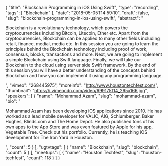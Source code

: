 {
  "title": "Blockchain Programming in iOS Using Swift",
  "type": "recording",
  "tags": [
    "Blockchain"
  ],
  "date": "2018-05-05T14:59:10",
  "draft": false,
  "slug": "blockchain-programming-in-ios-using-swift",
  "abstract": "<p>Blockchain is a revolutionary technology, which powers the cryptocurrencies including Bitcoin, Litecoin, Ether etc. Apart from the cryptocurrencies, Blockchain can be applied to many other fields including retail, finance, medial, media etc. In this session you are going to learn the principles behind the Blockchain technology including proof of work, consensus, blocks, transactions and more. Next, we are going to implement a simple Blockchain using Swift language. Finally, we will take our Blockchain to the cloud using server side Swift framework. By the end of this session you will have a better understanding of the concepts behind Blockchain and how you can implement it using any programming language.</p>",
  "vimeo": "268445975",
  "moreinfo": "http://www.houstontechfest.com/",
  "thumbnail": "https://i.vimeocdn.com/video/699175114_295x166.jpg",
  "speakers": [
    {
      "name": "Mohammad Azam",
      "slug": "mohammad-azam",
      "bio": "<p>Mohammad Azam has been developing iOS applications since 2010. He has worked as a lead mobile developer for VALIC, AIG, Schlumberger, Baker Hughes, Blinds.com and The Home Depot. He also published tons of his own apps to the App Store and was even featured by Apple for his app, Vegetable Tree. Check out his portfolio. Currently, he is teaching iOS development for The Iron Yard in Houston.</p>",
      "count": 5
    }
  ],
  "ugtvtags": [
    {
      "name": "Blockchain",
      "slug": "blockchain",
      "count": 5
    }
  ],
  "meetups": [
    {
      "name": "Houston Techfest",
      "slug": "houston-techfest",
      "count": 118
    }
  ]
}